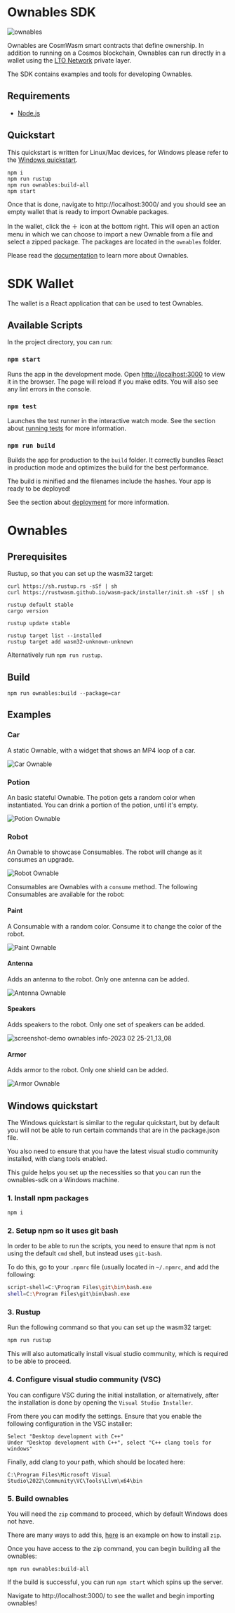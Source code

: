 # Ownables SDK

![ownables](https://user-images.githubusercontent.com/100821/177121121-a1c3dc8c-8108-4c07-9e15-b83ebfdf8f98.png)

Ownables are CosmWasm smart contracts that define ownership. In addition to running on a Cosmos blockchain, Ownables
can run directly in a wallet using the [LTO Network](https://ltonetwork.com) private layer.

The SDK contains examples and tools for developing Ownables.

## Requirements
- [Node.js](https://nodejs.org/en/download)

## Quickstart

This quickstart is written for Linux/Mac devices, for Windows please refer to the [Windows quickstart](#windows-quickstart).

```
npm i
npm run rustup
npm run ownables:build-all
npm start
```

Once that is done, navigate to http://localhost:3000/ and you should see an empty wallet that is ready to import Ownable
packages.

In the wallet, click the ＋ icon at the bottom right. This will open an action menu in which we can choose to import a
new Ownable from a file and select a zipped package. The packages are located in the `ownables` folder.

Please read the [documentation](https://docs.ltonetwork.com/ownables/what-are-ownables) to learn more about Ownables.


# SDK Wallet

The wallet is a React application that can be used to test Ownables.

## Available Scripts

In the project directory, you can run:

### `npm start`

Runs the app in the development mode. Open [http://localhost:3000](http://localhost:3000) to view it in the browser.
The page will reload if you make edits. You will also see any lint errors in the console.

### `npm test`

Launches the test runner in the interactive watch mode. See the section about
[running tests](https://facebook.github.io/create-react-app/docs/running-tests) for more information.

### `npm run build`

Builds the app for production to the `build` folder. It correctly bundles React in production mode and optimizes the
build for the best performance.

The build is minified and the filenames include the hashes. Your app is ready to be deployed!

See the section about [deployment](https://facebook.github.io/create-react-app/docs/deployment) for more information.


# Ownables

## Prerequisites

Rustup, so that you can set up the wasm32 target:
```
curl https://sh.rustup.rs -sSf | sh
curl https://rustwasm.github.io/wasm-pack/installer/init.sh -sSf | sh

rustup default stable
cargo version

rustup update stable

rustup target list --installed
rustup target add wasm32-unknown-unknown
```

Alternatively run `npm run rustup`.

## Build

```
npm run ownables:build --package=car
```

## Examples

### Car

A static Ownable, with a widget that shows an MP4 loop of a car.

![Car Ownable](https://user-images.githubusercontent.com/100821/221386676-a74db23f-db45-4e64-9342-3843a861cba6.gif)

### Potion

An basic stateful Ownable. The potion gets a random color when instantiated. You can
drink a portion of the potion, until it's empty.

![Potion Ownable](https://user-images.githubusercontent.com/100821/221386764-82a7021f-0216-4e8f-9b50-4ccfb2da1993.png)

### Robot

An Ownable to showcase Consumables. The robot will change as it consumes an upgrade.

![Robot Ownable](https://user-images.githubusercontent.com/100821/221386802-c4c6823c-e266-43a4-ad3b-126f6c66b0e5.png)

Consumables are Ownables with a `consume` method. The following Consumables are available for the robot:

#### Paint

A Consumable with a random color. Consume it to change the color of the robot.

![Paint Ownable](https://user-images.githubusercontent.com/100821/221386814-ce9d6595-39d3-4e5a-bfe5-beb598b3403a.png)

#### Antenna

Adds an antenna to the robot. Only one antenna can be added.

![Antenna Ownable](https://user-images.githubusercontent.com/100821/221386914-6159640f-aa7c-4999-8d26-b8ec7d951e3b.png)

#### Speakers

Adds speakers to the robot. Only one set of speakers can be added.

![screenshot-demo ownables info-2023 02 25-21_13_08](https://user-images.githubusercontent.com/100821/221386976-200d047e-ed36-41e1-a674-b34660bf7adb.png)

#### Armor

Adds armor to the robot. Only one shield can be added.

![Armor Ownable](https://user-images.githubusercontent.com/100821/221386885-7fa3d0f4-8a15-44c6-80a4-c76d71120ab7.png)

## Windows quickstart

The Windows quickstart is similar to the regular quickstart, but by default you will not be able to run certain commands that are in the package.json file.

You also need to ensure that you have the latest visual studio community installed, with clang tools enabled.

This guide helps you set up the necessities so that you can run the ownables-sdk on a Windows machine.

### **1. Install npm packages**
```bash
npm i
```

### **2. Setup npm so it uses git bash**

In order to be able to run the scripts, you need to ensure that npm is not using the default `cmd` shell, but instead uses `git-bash`.

To do this, go to your `.npmrc` file (usually located in `~/.npmrc`, and add the following:
```bash
script-shell=C:\Program Files\git\bin\bash.exe
shell=C:\Program Files\git\bin\bash.exe
```

### **3. Rustup**
Run the following command so that you can set up the wasm32 target:
```bash
npm run rustup
```
This will also automatically install visual studio community, which is required to be able to proceed.

### **4. Configure visual studio community (VSC)**
You can configure VSC during the initial installation, or alternatively, after the installation is done by opening the `Visual Studio Installer`.

From there you can modify the settings. Ensure that you enable the following configuration in the VSC installer:
```
Select "Desktop development with C++"
Under "Desktop development with C++", select "C++ clang tools for windows"
```

Finally, add clang to your path, which should be located here:
```
C:\Program Files\Microsoft Visual Studio\2022\Community\VC\Tools\Llvm\x64\bin
```

### **5. Build ownables**
You will need the `zip` command to proceed, which by default Windows does not have.

There are many ways to add this, [here](https://stackoverflow.com/a/55749636) is an example on how to install `zip`.

Once you have access to the zip command, you can begin building all the ownables:
```
npm run ownables:build-all
```

If the build is successful, you can run `npm start` which spins up the server.

Navigate to http://localhost:3000/ to see the wallet and begin importing ownables!
